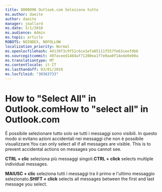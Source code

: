 ```yaml
---
title: 8000090 Outlook.com Seleziona tutto
ms.author: daeite
author: daeite
manager: joallard
ms.date: 3/1/2018
ms.audience: Admin
ms.topic: article
ROBOTS: NOINDEX, NOFOLLOW
localization_priority: Normal
ms.openlocfilehash: 44139f3c9f51c6ce1efa05111f557fe63ceefdb6
ms.sourcegitcommit: 497aceed1484af71200ea1f7e0aa0f14e4e0e00a
ms.translationtype: MT
ms.contentlocale: it-IT
ms.lasthandoff: 03/01/2019
ms.locfileid: "30363733"
---
```

# <a name="how-to-select-all-in-outlookcom"></a><span data-ttu-id="a5a85-102">How to "Select All" in Outlook.com</span><span class="sxs-lookup"><span data-stu-id="a5a85-102">How to "select all" in Outlook.com</span></span>

<span data-ttu-id="a5a85-p101">È possibile selezionare tutto solo se tutti i messaggi sono visibili. In questo modo si evitano azioni accidentali nei messaggi che non è possibile visualizzare.</span><span class="sxs-lookup"><span data-stu-id="a5a85-p101">You can only select all if all messages are visible. This is to prevent accidental actions on messages you cannot see.</span></span>

<span data-ttu-id="a5a85-105">**CTRL + clic** seleziona più messaggi singoli.</span><span class="sxs-lookup"><span data-stu-id="a5a85-105">**CTRL + click** selects multiple individual messages.</span></span>

<span data-ttu-id="a5a85-106">**MAIUSC + clic** seleziona tutti i messaggi tra il primo e l'ultimo messaggio selezionato.</span><span class="sxs-lookup"><span data-stu-id="a5a85-106">**SHIFT + click** selects all messages between the first and last message you select.</span></span>
